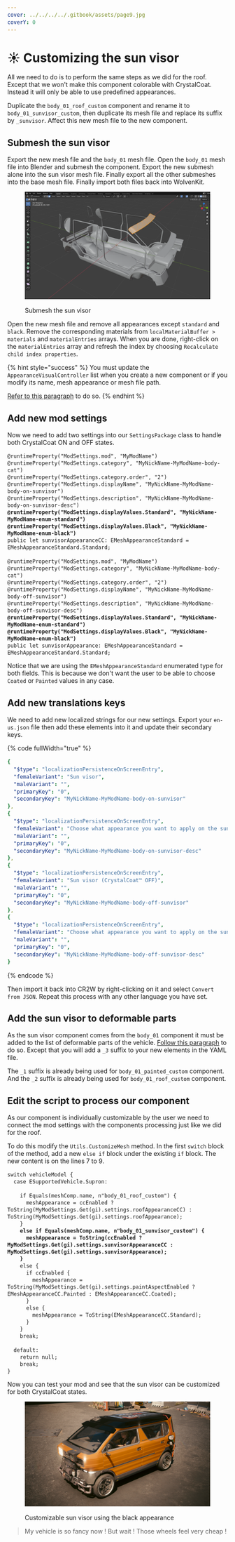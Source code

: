 ```yaml
---
cover: ../../../../.gitbook/assets/page9.jpg
coverY: 0
---
```


# ☀️ Customizing the sun visor

All we need to do is to perform the same steps as we did for the roof. Except that we won't make this component colorable with CrystalCoat. Instead it will only be able to use predefined appearances.

Duplicate the `body_01_roof_custom` component and rename it to `body_01_sunvisor_custom`, then duplicate its mesh file and replace its suffix by `_sunvisor`. Affect this new mesh file to the new component.

## Submesh the sun visor

Export the new mesh file and the `body_01` mesh file. Open the `body_01` mesh file into Blender and submesh the component. Export the new submesh alone into the sun visor mesh file. Finally export all the other submeshes into the base mesh file. Finally import both files back into WolvenKit.

<figure><img src="../../../../.gitbook/assets/image (314).png" alt=""><figcaption><p>Submesh the sun visor</p></figcaption></figure>

Open the new mesh file and remove all appearances except `standard` and `black`. Remove the corresponding materials from `localMaterialBuffer > materials` and `materialEntries` arrays. When you are done, right-click on the `materialEntries` array and refresh the index by choosing `Recalculate child index properties`.

{% hint style="success" %}
You must update the `AppearanceVisualController` list when you create a new component or if you modify its name, mesh appearance or mesh file path.

[Refer to this paragraph](creating-a-new-customizable-component.md#update-the-appearancevisualcontroller) to do so.
{% endhint %}

## Add new mod settings

Now we need to add two settings into our `SettingsPackage` class to handle both CrystalCoat ON and OFF states.

<pre class="language-swift" data-full-width="true"><code class="lang-swift">@runtimeProperty("ModSettings.mod", "MyModName")
@runtimeProperty("ModSettings.category", "MyNickName-MyModName-body-cat")
@runtimeProperty("ModSettings.category.order", "2")
@runtimeProperty("ModSettings.displayName", "MyNickName-MyModName-body-on-sunvisor")
@runtimeProperty("ModSettings.description", "MyNickName-MyModName-body-on-sunvisor-desc")
<strong>@runtimeProperty("ModSettings.displayValues.Standard", "MyNickName-MyModName-enum-standard")
</strong><strong>@runtimeProperty("ModSettings.displayValues.Black", "MyNickName-MyModName-enum-black")
</strong>public let sunvisorAppearanceCC: EMeshAppearanceStandard = EMeshAppearanceStandard.Standard;

@runtimeProperty("ModSettings.mod", "MyModName")
@runtimeProperty("ModSettings.category", "MyNickName-MyModName-body-cat")
@runtimeProperty("ModSettings.category.order", "2")
@runtimeProperty("ModSettings.displayName", "MyNickName-MyModName-body-off-sunvisor")
@runtimeProperty("ModSettings.description", "MyNickName-MyModName-body-off-sunvisor-desc")
<strong>@runtimeProperty("ModSettings.displayValues.Standard", "MyNickName-MyModName-enum-standard")
</strong><strong>@runtimeProperty("ModSettings.displayValues.Black", "MyNickName-MyModName-enum-black")
</strong>public let sunvisorAppearance: EMeshAppearanceStandard = EMeshAppearanceStandard.Standard;
</code></pre>

Notice that we are using the `EMeshAppearanceStandard` enumerated type for both fields. This is because we don't want the user to be able to choose `Coated` or `Painted` values in any case.

## Add new translations keys

We need to add new localized strings for our new settings. Export your `en-us.json` file then add these elements into it and update their secondary keys.

{% code fullWidth="true" %}
```yaml
{
  "$type": "localizationPersistenceOnScreenEntry",
  "femaleVariant": "Sun visor",
  "maleVariant": "",
  "primaryKey": "0",
  "secondaryKey": "MyNickName-MyModName-body-on-sunvisor"
},
{
  "$type": "localizationPersistenceOnScreenEntry",
  "femaleVariant": "Choose what appearance you want to apply on the sun visor when CrystalCoat™ is enabled.",
  "maleVariant": "",
  "primaryKey": "0",
  "secondaryKey": "MyNickName-MyModName-body-on-sunvisor-desc"
},
{
  "$type": "localizationPersistenceOnScreenEntry",
  "femaleVariant": "Sun visor (CrystalCoat™ OFF)",
  "maleVariant": "",
  "primaryKey": "0",
  "secondaryKey": "MyNickName-MyModName-body-off-sunvisor"
},
{
  "$type": "localizationPersistenceOnScreenEntry",
  "femaleVariant": "Choose what appearance you want to apply on the sun visor when CrystalCoat™ is disabled.",
  "maleVariant": "",
  "primaryKey": "0",
  "secondaryKey": "MyNickName-MyModName-body-off-sunvisor-desc"
}
```
{% endcode %}

Then import it back into CR2W by right-clicking on it and select `Convert from JSON`. Repeat this process with any other language you have set.

## Add the sun visor to deformable parts

As the sun visor component comes from the `body_01` component it must be added to the list of deformable parts of the vehicle. [Follow this paragraph](creating-a-new-customizable-component.md#update-deformable-parts) to do so. Except that you will add a `_3` suffix to your new elements in the YAML file.

The `_1` suffix is already being used for `body_01_painted_custom` component. And the `_2` suffix is already being used for `body_01_roof_custom` component.

## Edit the script to process our component

As our component is individually customizable by the user we need to connect the mod settings with the components processing just like we did for the roof.

To do this modify the `Utils.CustomizeMesh` method. In the first `switch` block of the method, add a new `else if` block under the existing `if` block. The new content is on the lines 7 to 9.

<pre class="language-swift" data-line-numbers data-full-width="true"><code class="lang-swift">switch vehicleModel {
  case ESupportedVehicle.Supron:

    if Equals(meshComp.name, n"body_01_roof_custom") {
      meshAppearance = ccEnabled ? ToString(MyModSettings.Get(gi).settings.roofAppearanceCC) : ToString(MyModSettings.Get(gi).settings.roofAppearance);
    }
<strong>    else if Equals(meshComp.name, n"body_01_sunvisor_custom") {
</strong><strong>      meshAppearance = ToString(ccEnabled ? MyModSettings.Get(gi).settings.sunvisorAppearanceCC : MyModSettings.Get(gi).settings.sunvisorAppearance);
</strong><strong>    }
</strong>    else {
      if ccEnabled {
        meshAppearance = ToString(MyModSettings.Get(gi).settings.paintAspectEnabled ? EMeshAppearanceCC.Painted : EMeshAppearanceCC.Coated);
      }
      else {
        meshAppearance = ToString(EMeshAppearanceCC.Standard);
      }
    }
    break;

  default:
    return null;
    break;
}
</code></pre>

Now you can test your mod and see that the sun visor can be customized for both CrystalCoat states.

<figure><img src="../../../../.gitbook/assets/photomode_23052024_152644.png" alt=""><figcaption><p>Customizable sun visor using the black appearance</p></figcaption></figure>

> My vehicle is so fancy now ! But wait ! Those wheels feel very cheap !
